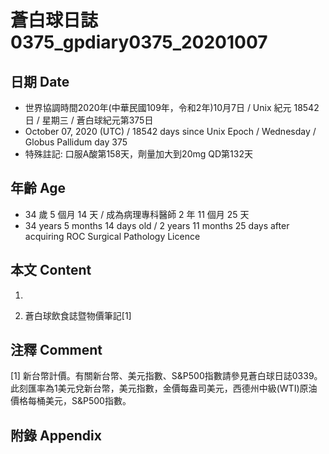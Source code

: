 [_metadata_:encoding]: - "utf-8"
[_metadata_:language]: - "zh-Hant-TW"
[_metadata_:fileformat]: - "markdown"
[_metadata_:MIME_type]: - "text/plain"
[_metadata_:markdown_version]: - "commonmark version 0.29"
[_metadata_:markdown_spec]: - "https://spec.commonmark.org/0.29/"

# 蒼白球日誌0375_gpdiary0375_20201007 #

## 日期 Date ##

* 世界協調時間2020年(中華民國109年，令和2年)10月7日 / Unix 紀元 18542 日 / 星期三 / 蒼白球紀元第375日
* October 07, 2020 (UTC) / 18542 days since Unix Epoch / Wednesday / Globus Pallidum day 375
* 特殊註記: 口服A酸第158天，劑量加大到20mg QD第132天

## 年齡 Age ##

* 34 歲 5 個月 14 天 / 成為病理專科醫師 2 年 11 個月 25 天
* 34 years 5 months 14 days old / 2 years 11 months 25 days after acquiring ROC Surgical Pathology Licence

## 本文 Content ##

1. 

    
2. 蒼白球飲食誌暨物價筆記[1]

    

## 注釋 Comment ##

[1] 新台幣計價。有關新台幣、美元指數、S&P500指數請參見蒼白球日誌0339。此刻匯率為1美元兌新台幣，美元指數，金價每盎司美元，西德州中級(WTI)原油價格每桶美元，S&P500指數。



## 附錄 Appendix ##

